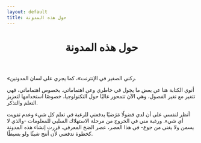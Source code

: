```yaml
---
layout: default
title: حول هذه المدونة
---
```


<header class="post-header">
	<h1>حول هذه المدونة</h1>
</header>

«ركني الصغير في الإنترنت»، كما يجري على لسان المدونين.

أنوي الكتابة هنا عن بعض ما يجول في خاطري وعن اهتماماتي.
بخصوص اهتماماتي، فهي تتغير مع تغير الفصول، وهي الآن تتمحور غالبًا حول التكنولوجيا،
خصوصًا استخدامها لتعزيز التعلم والتذكر.

أنظر لنفسي  على أن لدي فضولًا مَرَضيًا يدفعني للرغبة في تعلم كل شيء وعدم تفويت أي شيء.
ورغبة مني في الخروج من مرحلة الاستهلاك السلبي للمعلومات -والذي لا يسمن ولا يغني من جوع- في هذا العصر، عصر الضخ المعرفي،
قررت إنشاء هذه المدونة كخطوة تدفعني لأن أنتج شيئًا ولو بسيطًا.
